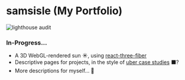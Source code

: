 # samsisle (My Portfolio)

![lighthouse audit](https://raw.githubusercontent.com/samsisle/samsisle/master/static/lighthouse_audit_90319.png)

### In-Progress...
* A 3D WebGL-rendered sun ☀️, using [react-three-fiber](https://github.com/drcmda/react-three-fiber)
* Descriptive pages for projects, in the style of [uber case studies](https://www.uber.design/) ⬛️?
* More descriptions for myself... 🤠
